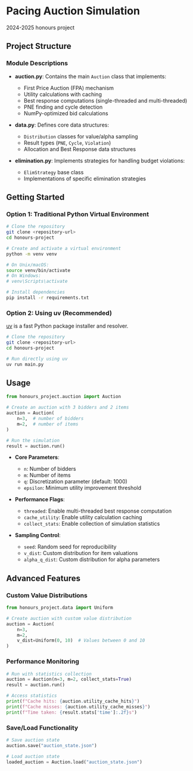 # Pacing Auction Simulation

2024-2025 honours project

## Project Structure

### Module Descriptions

- **auction.py**: Contains the main `Auction` class that implements:
  - First Price Auction (FPA) mechanism
  - Utility calculations with caching
  - Best response computations (single-threaded and multi-threaded)
  - PNE finding and cycle detection
  - NumPy-optimized bid calculations

- **data.py**: Defines core data structures:
  - `Distribution` classes for value/alpha sampling
  - Result types (`PNE`, `Cycle`, `Violation`)
  - Allocation and Best Response data structures

- **elimination.py**: Implements strategies for handling budget violations:
  - `ElimStrategy` base class
  - Implementations of specific elimination strategies

## Getting Started

### Option 1: Traditional Python Virtual Environment

```bash
# Clone the repository
git clone <repository-url>
cd honours-project

# Create and activate a virtual environment
python -m venv venv

# On Unix/macOS:
source venv/bin/activate
# On Windows:
# venv\Scripts\activate

# Install dependencies
pip install -r requirements.txt
```

### Option 2: Using uv (Recommended)

[uv](https://github.com/astral-sh/uv) is a fast Python package installer and resolver.

```bash
# Clone the repository
git clone <repository-url>
cd honours-project

# Run directly using uv
uv run main.py
```

## Usage

```python
from honours_project.auction import Auction

# Create an auction with 3 bidders and 2 items
auction = Auction(
    n=3,  # number of bidders
    m=2,  # number of items
)

# Run the simulation
result = auction.run()
```

- **Core Parameters**:
  - `n`: Number of bidders
  - `m`: Number of items
  - `q`: Discretization parameter (default: 1000)
  - `epsilon`: Minimum utility improvement threshold

- **Performance Flags**:
  - `threaded`: Enable multi-threaded best response computation
  - `cache_utility`: Enable utility calculation caching
  - `collect_stats`: Enable collection of simulation statistics

- **Sampling Control**:
  - `seed`: Random seed for reproducibility
  - `v_dist`: Custom distribution for item valuations
  - `alpha_q_dist`: Custom distribution for alpha parameters

## Advanced Features

### Custom Value Distributions

```python
from honours_project.data import Uniform

# Create auction with custom value distribution
auction = Auction(
    n=3,
    m=2,
    v_dist=Uniform(0, 10)  # Values between 0 and 10
)
```

### Performance Monitoring

```python
# Run with statistics collection
auction = Auction(n=3, m=2, collect_stats=True)
result = auction.run()

# Access statistics
print(f"Cache hits: {auction.utility_cache_hits}")
print(f"Cache misses: {auction.utility_cache_misses}")
print(f"Time taken: {result.stats['time']:.2f}s")
```

### Save/Load Functionality

```python
# Save auction state
auction.save("auction_state.json")

# Load auction state
loaded_auction = Auction.load("auction_state.json")
